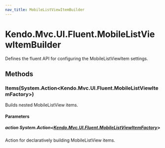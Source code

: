```yaml
---
nav_title: MobileListViewItemBuilder
---
```


# Kendo.Mvc.UI.Fluent.MobileListViewItemBuilder
Defines the fluent API for configuring the MobileListViewItem settings.




## Methods


### Items(System.Action\<Kendo.Mvc.UI.Fluent.MobileListViewItemFactory\>)
Builds nested MobileListView items.


#### Parameters

##### action System.Action<[Kendo.Mvc.UI.Fluent.MobileListViewItemFactory](/api/wrappers/aspnet-mvc/Kendo.Mvc.UI.Fluent/MobileListViewItemFactory)>
Action for declaratively building MobileListView items.






